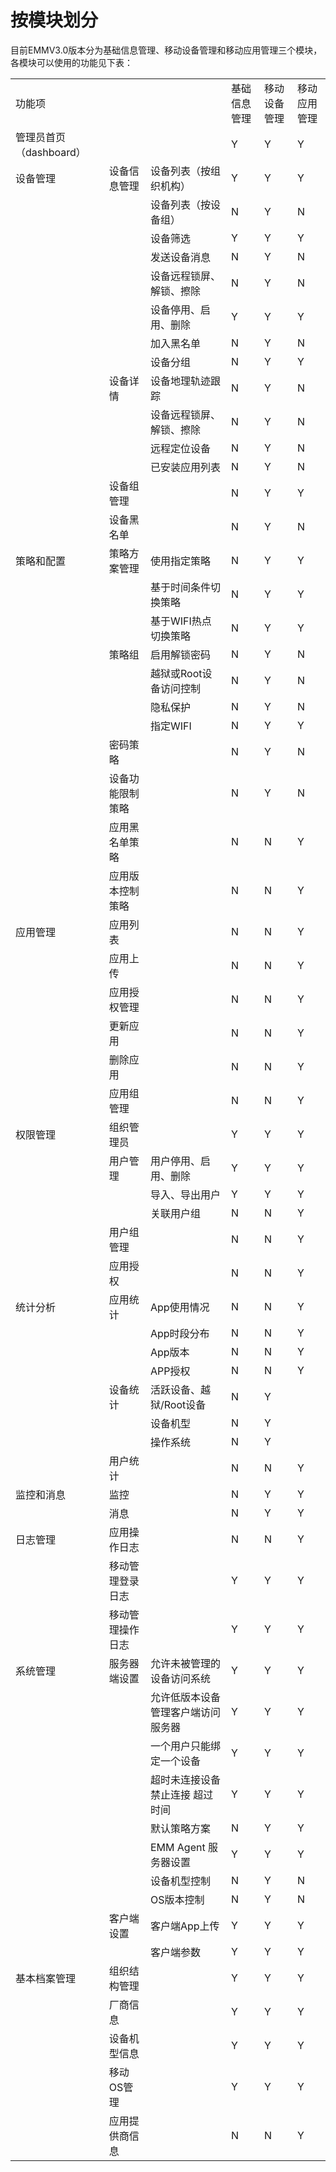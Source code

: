 # 按模块划分

目前EMMV3.0版本分为基础信息管理、移动设备管理和移动应用管理三个模块，各模块可以使用的功能见下表：

<table>

 <tr>

 <td>功能项</td>

 <td> </td>

 <td> </td>

 <td>基础信息管理</td>

 <td>移动设备管理</td>

 <td>移动应用管理</td>

 </tr>

 <tr>

 <td>管理员首页（dashboard）</td>

 <td> </td>

 <td> </td>

 <td>Y</td>

 <td>Y</td>

 <td>Y</td>

 </tr>

 <tr>

 <td>设备管理</td>

 <td>设备信息管理</td>

 <td>设备列表（按组织机构）</td>

 <td>Y</td>

 <td>Y</td>

 <td>Y</td>

 </tr>

 <tr>

 <td></td>

 <td></td>

 <td>设备列表（按设备组）</td>

 <td>N</td>

 <td>Y</td>

 <td>N</td>

 </tr>

 <tr>

 <td></td>

 <td></td>

 <td>设备筛选</td>

 <td>Y</td>

 <td>Y</td>

 <td>Y</td>

 </tr>

 <tr>

 <td></td>

 <td></td>

 <td>发送设备消息</td>

 <td>N</td>

 <td>Y</td>

 <td>N</td>

 </tr>

 <tr>

 <td></td>

 <td></td>

 <td>设备远程锁屏、解锁、擦除</td>

 <td>N</td>

 <td>Y</td>

 <td>N</td>

 </tr>

 <tr>

 <td></td>

 <td></td>

 <td>设备停用、启用、删除</td>

 <td>Y</td>

 <td>Y</td>

 <td>Y</td>

 </tr>

 <tr>

 <td></td>

 <td></td>

 <td>加入黑名单</td>

 <td>N</td>

 <td>Y</td>

 <td>N</td>

 </tr>

 <tr>

 <td></td>

 <td></td>

 <td>设备分组</td>

 <td>N</td>

 <td>Y</td>

 <td>Y</td>

 </tr>

 <tr>

 <td></td>

 <td>设备详情</td>

 <td>设备地理轨迹跟踪</td>

 <td>N</td>

 <td>Y</td>

 <td>N</td>

 </tr>

 <tr>

 <td></td>

 <td></td>

 <td>设备远程锁屏、解锁、擦除</td>

 <td>N</td>

 <td>Y</td>

 <td>N</td>

 </tr>

 <tr>

 <td></td>

 <td></td>

 <td>远程定位设备</td>

 <td>N</td>

 <td>Y</td>

 <td>N</td>

 </tr>

 <tr>

 <td></td>

 <td></td>

 <td>已安装应用列表</td>

 <td>N</td>

 <td>Y</td>

 <td>N</td>

 </tr>

 <tr>

 <td></td>

 <td>设备组管理</td>

 <td> </td>

 <td>N</td>

 <td>Y</td>

 <td>Y</td>

 </tr>

 <tr>

 <td></td>

 <td>设备黑名单</td>

 <td> </td>

 <td>N</td>

 <td>Y</td>

 <td>N</td>

 </tr>

 <tr>

 <td>策略和配置</td>

 <td>策略方案管理</td>

 <td>使用指定策略</td>

 <td>N</td>

 <td>Y</td>

 <td>Y</td>

 </tr>

 <tr>

 <td></td>

 <td></td>

 <td>基于时间条件切换策略</td>

 <td>N</td>

 <td>Y</td>

 <td>Y</td>

 </tr>

 <tr>

 <td></td>

 <td></td>

 <td>基于WIFI热点切换策略</td>

 <td>N</td>

 <td>Y</td>

 <td>Y</td>

 </tr>

 <tr>

 <td></td>

 <td>策略组</td>

 <td>启用解锁密码</td>

 <td>N</td>

 <td>Y</td>

 <td>N</td>

 </tr>

 <tr>

 <td></td>

 <td></td>

 <td>越狱或Root设备访问控制</td>

 <td>N</td>

 <td>Y</td>

 <td>N</td>

 </tr>

 <tr>

 <td></td>

 <td></td>

 <td>隐私保护</td>

 <td>N</td>

 <td>Y</td>

 <td>N</td>

 </tr>

 <tr>

 <td></td>

 <td></td>

 <td>指定WIFI</td>

 <td>N</td>

 <td>Y</td>

 <td>Y</td>

 </tr>

 <tr>

 <td></td>

 <td>密码策略</td>

 <td> </td>

 <td>N</td>

 <td>Y</td>

 <td>N</td>

 </tr>

 <tr>

 <td></td>

 <td>设备功能限制策略</td>

 <td> </td>

 <td>N</td>

 <td>Y</td>

 <td>N</td>

 </tr>

 <tr>

 <td></td>

 <td>应用黑名单策略</td>

 <td> </td>

 <td>N</td>

 <td>N</td>

 <td>Y</td>

 </tr>

 <tr>

 <td></td>

 <td>应用版本控制策略</td>

 <td> </td>

 <td>N</td>

 <td>N</td>

 <td>Y</td>

 </tr>

 <tr>

 <td>应用管理</td>

 <td>应用列表</td>

 <td> </td>

 <td>N</td>

 <td>N</td>

 <td>Y</td>

 </tr>

 <tr>

 <td></td>

 <td>应用上传</td>

 <td> </td>

 <td>N</td>

 <td>N</td>

 <td>Y</td>

 </tr>

 <tr>

 <td></td>

 <td>应用授权管理</td>

 <td> </td>

 <td>N</td>

 <td>N</td>

 <td>Y</td>

 </tr>

 <tr>

 <td></td>

 <td>更新应用</td>

 <td> </td>

 <td>N</td>

 <td>N</td>

 <td>Y</td>

 </tr>

 <tr>

 <td></td>

 <td>删除应用</td>

 <td> </td>

 <td>N</td>

 <td>N</td>

 <td>Y</td>

 </tr>

 <tr>

 <td></td>

 <td>应用组管理</td>

 <td> </td>

 <td>N</td>

 <td>N</td>

 <td>Y</td>

 </tr>

 <tr>

 <td>权限管理</td>

 <td>组织管理员</td>

 <td> </td>

 <td>Y</td>

 <td>Y</td>

 <td>Y</td>

 </tr>

 <tr>

 <td></td>

 <td>用户管理</td>

 <td>用户停用、启用、删除</td>

 <td>Y</td>

 <td>Y</td>

 <td>Y</td>

 </tr>

 <tr>

 <td></td>

 <td></td>

 <td>导入、导出用户</td>

 <td>Y</td>

 <td>Y</td>

 <td>Y</td>

 </tr>

 <tr>

 <td></td>

 <td></td>

 <td>关联用户组</td>

 <td>N</td>

 <td>N</td>

 <td>Y</td>

 </tr>

 <tr>

 <td></td>

 <td>用户组管理</td>

 <td> </td>

 <td>N</td>

 <td>N</td>

 <td>Y</td>

 </tr>

 <tr>

 <td></td>

 <td>应用授权</td>

 <td> </td>

 <td>N</td>

 <td>N</td>

 <td>Y</td>

 </tr>

 <tr>

 <td>统计分析</td>

 <td>应用统计</td>

 <td>App使用情况</td>

 <td>N</td>

 <td>N</td>

 <td>Y</td>

 </tr>

 <tr>

 <td></td>

 <td></td>

 <td>App时段分布</td>

 <td>N</td>

 <td>N</td>

 <td>Y</td>

 </tr>

 <tr>

 <td></td>

 <td></td>

 <td>App版本</td>

 <td>N</td>

 <td>N</td>

 <td>Y</td>

 </tr>

 <tr>

 <td></td>

 <td></td>

 <td>APP授权</td>

 <td>N</td>

 <td>N</td>

 <td>Y</td>

 </tr>

 <tr>

 <td></td>

 <td>设备统计</td>

 <td>活跃设备、越狱/Root设备</td>

 <td>N</td>

 <td>Y</td>

 <td> </td>

 </tr>

 <tr>

 <td></td>

 <td></td>

 <td>设备机型</td>

 <td>N</td>

 <td>Y</td>

 <td> </td>

 </tr>

 <tr>

 <td></td>

 <td></td>

 <td>操作系统</td>

 <td>N</td>

 <td>Y</td>

 <td> </td>

 </tr>

 <tr>

 <td></td>

 <td>用户统计</td>

 <td> </td>

 <td>N</td>

 <td>N</td>

 <td>Y</td>

 </tr>

 <tr>

 <td>监控和消息</td>

 <td>监控</td>

 <td> </td>

 <td>N</td>

 <td>Y</td>

 <td>Y</td>

 </tr>

 <tr>

 <td></td>

 <td>消息</td>

 <td> </td>

 <td>N</td>

 <td>Y</td>

 <td>Y</td>

 </tr>

 <tr>

 <td>日志管理</td>

 <td>应用操作日志</td>

 <td> </td>

 <td>N</td>

 <td>N</td>

 <td>Y</td>

 </tr>

 <tr>

 <td></td>

 <td>移动管理登录日志</td>

 <td> </td>

 <td>Y</td>

 <td>Y</td>

 <td>Y</td>

 </tr>

 <tr>

 <td></td>

 <td>移动管理操作日志</td>

 <td> </td>

 <td>Y</td>

 <td>Y</td>

 <td>Y</td>

 </tr>

 <tr>

 <td>系统管理</td>

 <td>服务器端设置</td>

 <td>允许未被管理的设备访问系统</td>

 <td>Y</td>

 <td>Y</td>

 <td>Y</td>

 </tr>

 <tr>

 <td></td>

 <td></td>

 <td>允许低版本设备管理客户端访问服务器</td>

 <td>Y</td>

 <td>Y</td>

 <td>Y</td>

 </tr>

 <tr>

 <td></td>

 <td></td>

 <td>一个用户只能绑定一个设备</td>

 <td>Y</td>

 <td>Y</td>

 <td>Y</td>

 </tr>

 <tr>

 <td></td>

 <td></td>

 <td>超时未连接设备禁止连接 超过时间</td>

 <td>Y</td>

 <td>Y</td>

 <td>Y</td>

 </tr>

 <tr>

 <td></td>

 <td></td>

 <td>默认策略方案</td>

 <td>N</td>

 <td>Y</td>

 <td>Y</td>

 </tr>

 <tr>

 <td></td>

 <td></td>

 <td>EMM Agent 服务器设置</td>

 <td>Y</td>

 <td>Y</td>

 <td>Y</td>

 </tr>

 <tr>

 <td></td>

 <td></td>

 <td>设备机型控制</td>

 <td>N</td>

 <td>Y</td>

 <td>N</td>

 </tr>

 <tr>

 <td></td>

 <td></td>

 <td>OS版本控制</td>

 <td>N</td>

 <td>Y</td>

 <td>N</td>

 </tr>

 <tr>

 <td></td>

 <td>客户端设置</td>

 <td>客户端App上传</td>

 <td>Y</td>

 <td>Y</td>

 <td>Y</td>

 </tr>

 <tr>

 <td></td>

 <td></td>

 <td>客户端参数</td>

 <td>Y</td>

 <td>Y</td>

 <td>Y</td>

 </tr>

 <tr>

 <td>基本档案管理</td>

 <td>组织结构管理</td>

 <td> </td>

 <td>Y</td>

 <td>Y</td>

 <td>Y</td>

 </tr>

 <tr>

 <td></td>

 <td>厂商信息</td>

 <td> </td>

 <td>Y</td>

 <td>Y</td>

 <td>Y</td>

 </tr>

 <tr>

 <td></td>

 <td>设备机型信息</td>

 <td> </td>

 <td>Y</td>

 <td>Y</td>

 <td>Y</td>

 </tr>

 <tr>

 <td></td>

 <td>移动OS管理</td>

 <td> </td>

 <td>Y</td>

 <td>Y</td>

 <td>Y</td>

 </tr>

 <tr>

 <td></td>

 <td>应用提供商信息</td>

 <td> </td>

 <td>N</td>

 <td>N</td>

 <td>Y</td>

 </tr>

</table>



